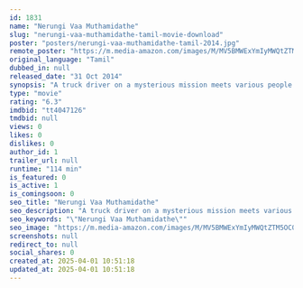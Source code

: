 ```yaml
---
id: 1831
name: "Nerungi Vaa Muthamidathe"
slug: "nerungi-vaa-muthamidathe-tamil-movie-download"
poster: "posters/nerungi-vaa-muthamidathe-tamil-2014.jpg"
remote_poster: "https://m.media-amazon.com/images/M/MV5BMWExYmIyMWQtZTM5OC00Mzg4LTk3MDYtZWE2MWIxMWY4ZDhmXkEyXkFqcGdeQXVyNjU1NTc1Njg@._V1_SX300.jpg"
original_language: "Tamil"
dubbed_in: null
released_date: "31 Oct 2014"
synopsis: "A truck driver on a mysterious mission meets various people along the way."
type: "movie"
rating: "6.3"
imdbid: "tt4047126"
tmdbid: null
views: 0
likes: 0
dislikes: 0
author_id: 1
trailer_url: null
runtime: "114 min"
is_featured: 0
is_active: 1
is_comingsoon: 0
seo_title: "Nerungi Vaa Muthamidathe"
seo_description: "A truck driver on a mysterious mission meets various people along the way."
seo_keywords: "\"Nerungi Vaa Muthamidathe\""
seo_image: "https://m.media-amazon.com/images/M/MV5BMWExYmIyMWQtZTM5OC00Mzg4LTk3MDYtZWE2MWIxMWY4ZDhmXkEyXkFqcGdeQXVyNjU1NTc1Njg@._V1_SX300.jpg"
screenshots: null
redirect_to: null
social_shares: 0
created_at: 2025-04-01 10:51:18
updated_at: 2025-04-01 10:51:18
---
```


